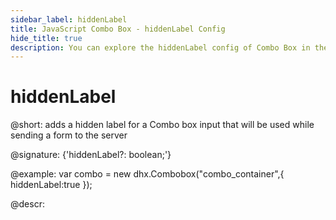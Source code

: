```yaml
---
sidebar_label: hiddenLabel
title: JavaScript Combo Box - hiddenLabel Config 
hide_title: true
description: You can explore the hiddenLabel config of Combo Box in the documentation of the DHTMLX JavaScript UI library. Browse developer guides and API reference, try out code examples and live demos, and download a free 30-day evaluation version of DHTMLX Suite 7.
---
```

 
# hiddenLabel

@short: adds a hidden label for a Combo box input that will be used while sending a form to the server

@signature: {'hiddenLabel?: boolean;'}

@example:
var combo = new dhx.Combobox("combo_container",{
    hiddenLabel:true
});

@descr:

[comment]: # (@related: combobox/how_to_start.md#initialize-combobox combobox/configuration.md#hidden-label)
